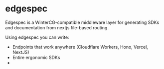 # edgespec

Edgespec is a WinterCG-compatible middleware layer for generating SDKs and
documentation from nextjs file-based routing.

Using edgespec you can write:

- Endpoints that work anywhere (Cloudflare Workers, Hono, Vercel, NextJS)
- Entire ergonomic SDKs
-
